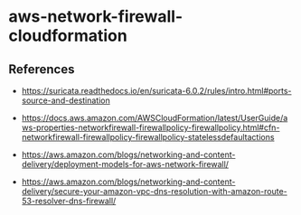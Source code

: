 # aws-network-firewall-cloudformation
## References
* https://suricata.readthedocs.io/en/suricata-6.0.2/rules/intro.html#ports-source-and-destination

* https://docs.aws.amazon.com/AWSCloudFormation/latest/UserGuide/aws-properties-networkfirewall-firewallpolicy-firewallpolicy.html#cfn-networkfirewall-firewallpolicy-firewallpolicy-statelessdefaultactions

* https://aws.amazon.com/blogs/networking-and-content-delivery/deployment-models-for-aws-network-firewall/

* https://aws.amazon.com/blogs/networking-and-content-delivery/secure-your-amazon-vpc-dns-resolution-with-amazon-route-53-resolver-dns-firewall/
